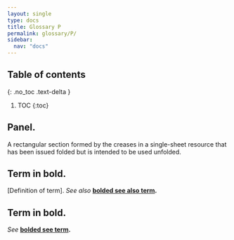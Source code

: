 ```yaml
---
layout: single
type: docs
title: Glossary P
permalink: glossary/P/
sidebar:
  nav: "docs"
---
```


## Table of contents
{: .no_toc .text-delta }

1. TOC
{:toc}


## **Panel.**  
A rectangular section formed by the creases in a single-sheet resource that has been issued folded but is intended to be used unfolded.

## **Term in bold.** 
[Definition of term]. *See also* **[bolded see also term](/DCRMR/glossary/Letter/#bolded-see-also-term).**

## **Term in bold.**
*See* **[bolded see term](/DCRMR/glossary/Letter/#bolded-see-also-term).**